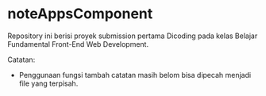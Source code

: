 # noteAppsComponent
Repository ini berisi proyek submission pertama Dicoding pada kelas Belajar Fundamental Front-End Web Development.

Catatan: <br />
- Penggunaan fungsi tambah catatan masih belom bisa dipecah menjadi file yang terpisah.
